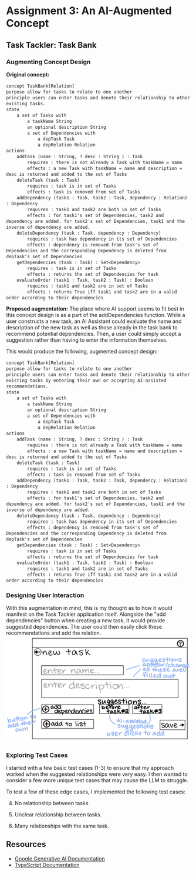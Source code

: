 # Assignment 3: An AI-Augmented Concept
## Task Tackler: Task Bank
### Augmenting Concept Design
**Original concept:**
```
concept TaskBank[Relation]
purpose allow for tasks to relate to one another
principle users can enter tasks and denote their relationship to other existing tasks.
state
    a set of Tasks with 
        a taskName String
        an optional description String
        a set of Dependencies with
            a depTask Task
            a depRelation Relation
actions
    addTask (name : String, ? desc : String ) : Task
        requires : there is not already a Task with taskName = name
        effects : a new Task with taskName = name and description = desc is returned and added to the set of Tasks
    deleteTask (task : Task) 
        requires : task is in set of Tasks
        effects : task is removed from set of Tasks
    addDependency (task1 : Task, task2 : Task, dependency : Relation) : Dependency
        requires : task1 and task2 are both in set of Tasks
        effects : for task1's set of Dependencies, task2 and dependency are added. for task2's set of Dependencies, task1 and the inverse of dependency are added.
    deleteDependency (task : Task, dependency : Dependency)
        requires : task has dependency in its set of Dependencies
        effects : dependency is removed from task's set of Dependencies and the corresponding Dependency is deleted from depTask's set of Dependencies
    getDependencies (task : Task) : Set<Dependency>
        requires : task is in set of Tasks
        effects : returns the set of Dependencies for task
    evaluateOrder (task1 : Task, task2 : Task) : Boolean
        requires : task1 and task2 are in set of Tasks
        effects : returns True iff task1 and task2 are in a valid order according to their dependencies
```
**Proposed augmentation:** The place where AI support seems to fit best in this concept design is as a part of the addDependencies function. While a user constructs a new task, an AI Assistant could evaluate the name and description of the new task as well as those already in the task bank to recommend potential dependencies. Then, a user could simply accept a suggestion rather than having to enter the information themselves.

This would produce the following, augmented concept design:
```
concept TaskBank[Relation]
purpose allow for tasks to relate to one another
principle users can enter tasks and denote their relationship to other existing tasks by entering their own or accepting AI-assisted recommendations.
state
    a set of Tasks with 
        a taskName String
        an optional description String
        a set of Dependencies with
            a depTask Task
            a depRelation Relation
actions
    addTask (name : String, ? desc : String ) : Task
        requires : there is not already a Task with taskName = name
        effects : a new Task with taskName = name and description = desc is returned and added to the set of Tasks
    deleteTask (task : Task) 
        requires : task is in set of Tasks
        effects : task is removed from set of Tasks
    addDependency (task1 : Task, task2 : Task, dependency : Relation) : Dependency
        requires : task1 and task2 are both in set of Tasks
        effects : for task1's set of Dependencies, task2 and dependency are added. for task2's set of Dependencies, task1 and the inverse of dependency are added.
    deleteDependency (task : Task, dependency : Dependency)
        requires : task has dependency in its set of Dependencies
        effects : dependency is removed from task's set of Dependencies and the corresponding Dependency is deleted from depTask's set of Dependencies
    getDependencies (task : Task) : Set<Dependency>
        requires : task is in set of Tasks
        effects : returns the set of Dependencies for task
    evaluateOrder (task1 : Task, task2 : Task) : Boolean
        requires : task1 and task2 are in set of Tasks
        effects : returns True iff task1 and task2 are in a valid order according to their dependencies
```

### Designing User Interaction
With this augmentation in mind, this is my thought as to how it would manifest on the Task Tackler application itself. Alongside the "add dependencies" button when creating a new task, it would provide suggested dependencies. The user could then easily click these recommendations and add the relation. 
![user_interactions](/user_interaction.jpg)

### Exploring Test Cases
I started with a few basic test cases (1-3) to ensure that my approach worked when the suggested relationships were very easy. I then wanted to consider a few more unique test cases that may cause the LLM to struggle.

To test a few of these edge cases, I implemented the following test cases:

4. No relationship between tasks.

5. Unclear relationship between tasks.

6. Many relationships with the same task.


## Resources

- [Google Generative AI Documentation](https://ai.google.dev/docs)
- [TypeScript Documentation](https://www.typescriptlang.org/docs/)
